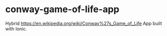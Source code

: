 # conway-game-of-life-app
Hybrid https://en.wikipedia.org/wiki/Conway%27s_Game_of_Life App built with Ionic.
